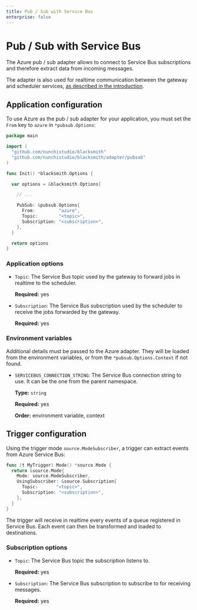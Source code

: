 ```yaml
---
title: Pub / Sub with Service Bus
enterprise: false
---
```


# Pub / Sub with Service Bus

The Azure pub / sub adapter allows to connect to Service Bus subscriptions and
therefore extract data from incoming messages.

The adapter is also used for realtime communication between the gateway and scheduler
services, [as described in the introduction](/blacksmith/introduction/what/overview).

## Application configuration

To use Azure as the pub / sub adapter for your application, you must set the `From`
key to `azure` in `*pubsub.Options`:
```go
package main

import (
  "github.com/nunchistudio/blacksmith"
  "github.com/nunchistudio/blacksmith/adapter/pubsub"
)

func Init() *blacksmith.Options {

  var options = &blacksmith.Options{

    // ...

    PubSub: &pubsub.Options{
      From:         "azure",
      Topic:        "<topic>",
      Subscription: "<subscription>",
    },
  }

  return options
}
```

### Application options

- `Topic`: The Service Bus topic used by the gateway to forward jobs in realtime
  to the scheduler.

  **Required:** yes

- `Subscription`: The Service Bus subscription used by the scheduler to receive
  the jobs forwarded by the gateway.

  **Required:** yes

### Environment variables

Additional details must be passed to the Azure adapter. They will be loaded from
the environment variables, or from the `*pubsub.Options.Context` if not found.

- `SERVICEBUS_CONNECTION_STRING`: The Service Bus connection string to use. It can
  be the one from the parent namespace.
  
  **Type:** `string`

  **Required:** yes

  **Order:** environment variable, context

## Trigger configuration

Using the trigger mode `source.ModeSubscriber`, a trigger can extract events from
Azure Service Bus:
```go
func (t MyTrigger) Mode() *source.Mode {
  return &source.Mode{
    Mode: source.ModeSubscriber,
    UsingSubscriber: &source.Subscription{
      Topic:       "<topic>",
      Subscription: "<subscription>",
    },
  }
}
```

The trigger will receive in realtime every events of a queue registered in Service
Bus. Each event can then be transformed and loaded to destinations.

### Subscription options

- `Topic`: The Service Bus topic the subscription listens to.

  **Required:** yes

- `Subscription`: The Service Bus subscription to subscribe to for receiving
  messages.

  **Required:** yes
